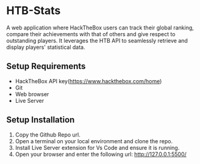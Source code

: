 # HTB-Stats
A web application where HackTheBox users can track their global ranking, compare their achievements with that of others and give respect to outstanding players. It leverages the HTB API to seamlessly retrieve and display players' statistical data.

## Setup Requirements
- HackTheBox API key(https://www.hackthebox.com/home)
- Git
- Web browser
- Live Server

## Setup Installation
1. Copy the Github Repo url.
2. Open a terminal on your local environment and clone the repo.
3. Install Live Server extension for Vs Code and ensure it is running.
4. Open your browser and enter the following url: http://127.0.0.1:5500/
